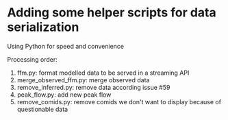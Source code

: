 # Adding some helper scripts for data serialization

Using Python for speed and convenience

Processing order:

1. ffm.py: format modelled data to be served in a streaming API
2. merge_observed_ffm.py: merge observed data
3. remove_inferred.py: remove data according issue #59
4. peak_flow.py: add new peak flow
5. remove_comids.py: remove comids we don't want to display because of questionable data
